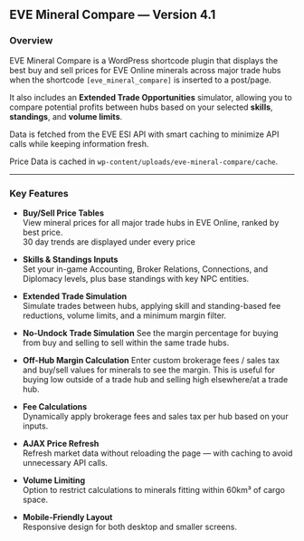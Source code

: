 ## EVE Mineral Compare — Version 4.1

### Overview
EVE Mineral Compare is a WordPress shortcode plugin that displays the best buy and sell prices for EVE Online minerals across major trade hubs when the shortcode `[eve_mineral_compare]` is inserted to a post/page.  

It also includes an **Extended Trade Opportunities** simulator, allowing you to compare potential profits between hubs based on your selected **skills**, **standings**, and **volume limits**.  

Data is fetched from the EVE ESI API with smart caching to minimize API calls while keeping information fresh.

Price Data is cached in `wp-content/uploads/eve-mineral-compare/cache`.

---

### Key Features
- **Buy/Sell Price Tables**  
  View mineral prices for all major trade hubs in EVE Online, ranked by best price.<br>
  30 day trends are displayed under every price

- **Skills & Standings Inputs**  
  Set your in-game Accounting, Broker Relations, Connections, and Diplomacy levels, plus base standings with key NPC entities.
  
- **Extended Trade Simulation**  
  Simulate trades between hubs, applying skill and standing-based fee reductions, volume limits, and a minimum margin filter.

- **No-Undock Trade Simulation**
  See the margin percentage for buying from buy and selling to sell within the same trade hubs.

- **Off-Hub Margin Calculation**
  Enter custom brokerage fees / sales tax and buy/sell values for minerals to see the margin. This is useful for buying low outside of a trade hub and selling high elsewhere/at a trade hub.

- **Fee Calculations**  
  Dynamically apply brokerage fees and sales tax per hub based on your inputs.

- **AJAX Price Refresh**  
  Refresh market data without reloading the page — with caching to avoid unnecessary API calls.

- **Volume Limiting**  
  Option to restrict calculations to minerals fitting within 60km³ of cargo space.

- **Mobile-Friendly Layout**  
  Responsive design for both desktop and smaller screens.
